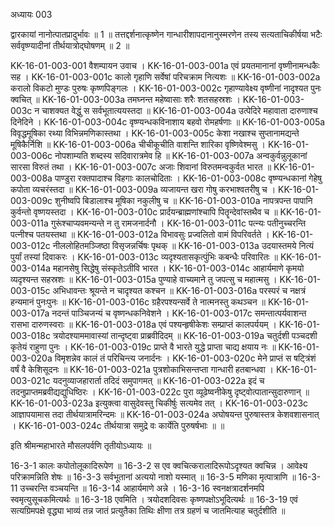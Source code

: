 अध्यायः 003

द्वारकायां नानोत्पातप्रादुर्भावः ॥ 1 ॥ तत्तद्दर्शनात्कृष्णेन गान्धारीशापदानानुस्मरणेन तस्य सत्यताचिकीर्षया भटैः सर्ववृष्ण्यादीनां तीर्थयात्रोद्घोषणम् ॥ 2 ॥

KK-16-01-003-001	वैशम्पायन उवाच ।
KK-16-01-003-001a	एवं प्रयतमानानां वृष्णीनामन्धकैः सह ।
KK-16-01-003-001c	कालो गृहाणि सर्वेषां परिचक्राम नित्यशः ॥
KK-16-01-003-002a	करालो विकटो मुण्डः पुरुषः कृष्णपिङ्गलः ।
KK-16-01-003-002c	गृहाण्यावेक्ष्य वृष्णीनां नादृश्यत पुनः क्वचित् ॥
KK-16-01-003-003a	तमघ्नन्त महेष्वासाः शरैः शतसहस्रशः ।
KK-16-01-003-003c	न चाशक्यत वेद्धुं स सर्वभूतात्ययस्तदा ॥
KK-16-01-003-004a	उत्पेदिरे महावाता दारुणाश्च दिनेदिने ।
KK-16-01-003-004c	वृष्ण्यन्धकविनाशाय बहवो रोमहर्षणाः ॥
KK-16-01-003-005a	विवृद्धमूषिका रथ्या विभिन्नमणिकास्तथा ।
KK-16-01-003-005c	केशा नखाश्च सुप्तानामद्यन्ते मूषिकैर्निशि ॥
KK-16-01-003-006a	चीचीकूचीति वाशन्ति शारिका वृष्णिवेश्मसु ।
KK-16-01-003-006c	नोपशाम्यति शब्दस्य सदिवारात्रमेव हि ॥
KK-16-01-003-007a	अन्वकुर्वन्नुलूकानां सारसा विरुतं तथा ।
KK-16-01-003-007c	अजाः शिवानां विरुतमन्वकुर्वत भारत ॥
KK-16-01-003-008a	पाण्डुरा रक्तपादाश्च विहगाः कालचोदिताः ।
KK-16-01-003-008c	वृष्ण्यन्धकानां गेहेषु कपोता व्यचरंस्तदा ॥
KK-16-01-003-009a	व्यजायन्त खरा गोषु करभाश्वतरीषु च ।
KK-16-01-003-009c	शुनीष्वपि बिडालाश्च मूषिका नकुलीषु च ॥
KK-16-01-003-010a	नापत्रपन्त पापानि कुर्वन्तो वृष्णयस्तदा ।
KK-16-01-003-010c	प्रार्दयन्ब्राह्मणांश्चापि पितॄन्देवांस्तथैव च ॥
KK-16-01-003-011a	गुरूंश्चाप्यवमन्यन्ते न तु रामजनार्दनौ ।
KK-16-01-003-011c	पत्न्यः पतीनुच्चरन्ति पत्नीश्च पतयस्तथा ॥
KK-16-01-003-012a	विभावसुः प्रज्वलितो वामं विपरिवर्तते ।
KK-16-01-003-012c	नीललोहितमञ्जिष्ठा विसृजन्नर्चिषः पृथक् ॥
KK-16-01-003-013a	उदयास्तमये नित्यं पुर्यां तस्यां दिवाकरः ।
KK-16-01-003-013c	व्यदृश्यतासकृत्पुंभिः कबन्धैः परिवारितः ॥
KK-16-01-003-014a	महानसेषु सिद्धेषु संस्कृतेऽतीवि भारत ।
KK-16-01-003-014c	आहार्यमाणे कृमयो व्यदृश्यन्त सहस्रशः ॥
KK-16-01-003-015a	पुण्याहे वाच्यमाने तु जपत्सु च महात्मसु ।
KK-16-01-003-015c	अभिधावन्तः श्रूयन्ते न चादृश्यत कश्चन ॥
KK-16-01-003-016a	परस्परं च नक्षत्रं हन्यमानं पुनःपुनः ॥
KK-16-01-003-016c	ग्रहैरपश्यन्सर्वे ते नात्मनस्तु कथञ्चन ॥
KK-16-01-003-017a	नदन्तं पाञ्चिजन्यं च वृष्णन्धकनिवेशने ।
KK-16-01-003-017c	समन्तात्पर्यवाशन्त रासभा दारुणस्वराः ॥
KK-16-01-003-018a	एवं पश्यन्हृषीकेशः सम्प्राप्तं कालपर्ययम् ।
KK-16-01-003-018c	त्रयोदश्याममावास्यां तान्दृष्ट्वा प्राब्रवीदिदम् ॥
KK-16-01-003-019a	चतुर्दशी पञ्चदशी कृतेयं राहुणा पुनः ।
KK-16-01-003-019c	प्राप्ते वै भारते युद्धे प्राप्ता चाद्य क्षयाय नः ॥
KK-16-01-003-020a	विमृशन्नेव कालं तं परिचिन्त्य जनार्दनः ।
KK-16-01-003-020c	मेने प्राप्तं स षट्त्रिंशं वर्षं वै केशिसूदनः ॥
KK-16-01-003-021a	पुत्रशोकाभिसन्तप्ता गान्धारी हतबान्धवा ।
KK-16-01-003-021c	यदनुव्याजहारार्ता तदिदं समुपागमत् ॥
KK-16-01-003-022a	इदं च तदनुप्राप्तमब्रवीद्यद्युधिष्ठिरः ।
KK-16-01-003-022c	पुरा व्यूढेष्वनीकेषु दृष्ट्वोत्पातान्सुदारुणान् ॥
KK-16-01-003-023a	इत्युक्त्वा वासुदेवस्तु चिकीर्षुः सत्यमेव तत् ।
KK-16-01-003-023c	आज्ञापयामास तदा तीर्थयात्रामरिन्दमः ॥
KK-16-01-003-024a	अघोषयन्त पुरुषास्तत्र केशवशासनात् ।
KK-16-01-003-024c	तीर्थयात्रा समुद्रे वः कार्येति पुरुषर्षभाः ॥ ॥

इति श्रीमन्महाभारते मौसलपर्वणि तृतीयोऽध्यायः ॥

16-3-1 कालः कपोतोलूकादिरूपेण ॥ 16-3-2 स एव क्वचित्करालादिरूपोऽदृश्यत क्वचिन्न । आवेक्ष्य परिक्रामन्निति शेषः ॥ 16-3-3 सर्वभूतानां अत्ययो नाशो यस्मात् ॥ 16-3-5 मणिका मृत्पात्राणि ॥ 16-3-11 उच्चरन्ति वञ्चयन्ति ॥ 16-3-14 आहार्यमाणे अन्ने । 16-3-16 स्वनक्षत्रादर्शनमपि स्वमृत्युसूचकमित्यर्थः ॥ 16-3-18 एवमिति । त्रयोदशदिवसः कृष्णपक्षोऽभूदित्यर्थः ॥ 16-3-19 एवं सत्यग्रिमपक्षे वृद्ध्या भाव्यं तन्न जातं प्रत्युतैका तिथिः क्षीणा तत्र ग्रहणं च जातमित्याह चतुर्दशीति ॥ 
